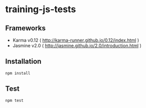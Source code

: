training-js-tests
=================

## Frameworks
- Karma v0.12 ( http://karma-runner.github.io/0.12/index.html )
- Jasmine v2.0 ( http://jasmine.github.io/2.0/introduction.html )

## Installation
```
npm install
```

## Test
```
npm test
```
